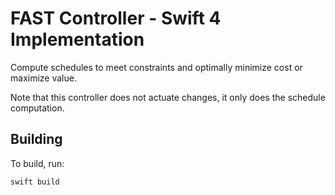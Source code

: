 # FAST Controller - Swift 4 Implementation

Compute schedules to meet constraints and optimally minimize cost or maximize value.

Note that this controller does not actuate changes, it only does the schedule computation.

## Building

To build, run:

``` sh
swift build
```
